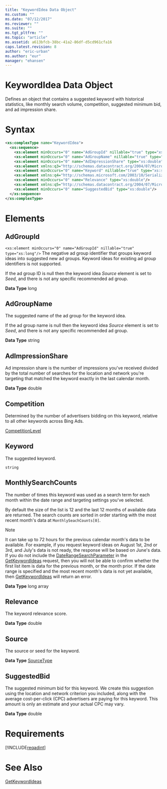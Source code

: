 ```yaml
---
title: "KeywordIdea Data Object"
ms.custom: ""
ms.date: "07/12/2017"
ms.reviewer: ""
ms.suite: ""
ms.tgt_pltfrm: ""
ms.topic: "article"
ms.assetid: a613bfcb-38bc-41a2-86df-d5cd961cfa16
caps.latest.revision: 8
author: "eric-urban"
ms.author: "eur"
manager: "ehansen"
---
```

# KeywordIdea Data Object
Defines an object that contains a suggested keyword with historical statistics, like monthly search volume, competition, suggested minimum bid, and ad impression share.

# Syntax

```xml
<xs:complexType name="KeywordIdea">
  <xs:sequence>
    <xs:element minOccurs="0" name="AdGroupId" nillable="true" type="xs:long"/>
    <xs:element minOccurs="0" name="AdGroupName" nillable="true" type="xs:string"/>
    <xs:element minOccurs="0" name="AdImpressionShare" type="xs:double"/>
    <xs:element xmlns:q3="http://schemas.datacontract.org/2004/07/Microsoft.BingAds.Advertiser.AdInsight.Api.DataContract.V11.Entity.Common" minOccurs="0" name="Competition" type="q3:CompetitionLevel"/>
    <xs:element minOccurs="0" name="Keyword" nillable="true" type="xs:string"/>
    <xs:element xmlns:q4="http://schemas.microsoft.com/2003/10/Serialization/Arrays" minOccurs="0" name="MonthlySearchCounts" nillable="true" type="q4:ArrayOflong"/>
    <xs:element minOccurs="0" name="Relevance" type="xs:double"/>
    <xs:element xmlns:q5="http://schemas.datacontract.org/2004/07/Microsoft.BingAds.Advertiser.AdInsight.Api.DataContract.V11.Entity.Common" minOccurs="0" name="Source" type="q5:SourceType"/>
    <xs:element minOccurs="0" name="SuggestedBid" type="xs:double"/>
  </xs:sequence>
</xs:complexType>
```

# <a name="Elements"></a>Elements

## AdGroupId
<code><xs:element minOccurs="0" name="AdGroupId" nillable="true" type="xs:long"/></code>
The negative ad group identifier that groups keyword ideas into suggested new ad groups. Keyword ideas for existing ad group identifiers is not supported.

If the ad group ID is null then the keyword idea *Source* element is set to *Seed*, and there is not any specific recommended ad group.

**Data Type** long

## AdGroupName
The suggested name of the ad group for the keyword idea.

If the ad group name is null then the keyword idea *Source* element is set to *Seed*, and there is not any specific recommended ad group.

**Data Type** string

## AdImpressionShare
Ad impression share is the number of impressions you've received divided by the total number of searches for the location and network you're targeting that matched the keyword exactly in the last calendar month.

**Data Type** double

## Competition
Determined by the number of advertisers bidding on this keyword, relative to all other keywords across Bing Ads.

[CompetitionLevel](../adinsight-api/competitionlevel-value-set.md)

## Keyword
The suggested keyword.

<code>string</code>

## MonthlySearchCounts
The number of times this keyword was used as a search term for each month within the date range and targeting settings you've selected.

By default the size of the list is 12 and the last 12 months of available data are returned. The search counts are sorted in order starting with the most recent month's data at <code>MonthlySeachCounts[0]</code>.

> [!NOTE] 
> It can take up to 72 hours for the previous calendar month's data to be available. For example, if you request keyword ideas on August 1st, 2nd or 3rd, and July's data is not ready, the response will be based on June's data. If you do not include the [DateRangeSearchParameter](../adinsight-api/daterangesearchparameter-data-object.md) in the [GetKeywordIdeas](../adinsight-api/getkeywordideas-service-operation.md) request, then you will not be able to confirm whether the first list item is data for the previous month, or the month prior. If the date range is specified and the most recent month's data is not yet available, then [GetKeywordIdeas](../adinsight-api/getkeywordideas-service-operation.md) will return an error.

**Data Type** long array

## Relevance
The keyword relevance score.

**Data Type** double

## Source
The source or seed for the keyword.

**Data Type** [SourceType](../adinsight-api/sourcetype-value-set.md)

## SuggestedBid
The suggested minimum bid for this keyword. We create this suggestion using the location and network criterion you included, along with the average cost-per-click (CPC) advertisers are paying for this keyword. This amount is only an estimate and your actual CPC may vary.

**Data Type** double

# Requirements
[!INCLUDE[reqadint](../adinsight-api/includes/reqadint.md)]
# See Also
[GetKeywordIdeas](../adinsight-api/getkeywordideas-service-operation.md)  

